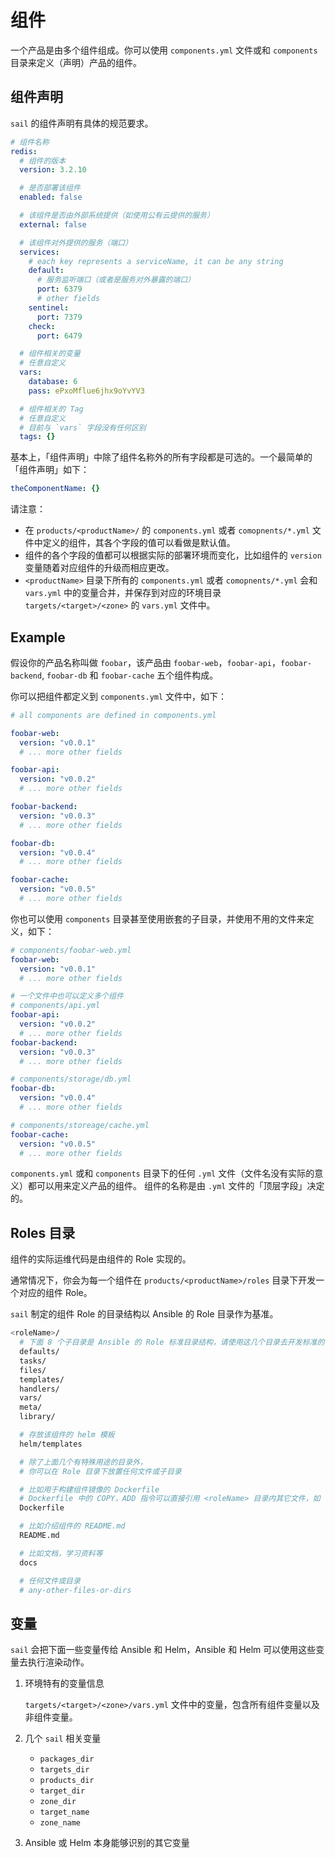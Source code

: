 # 组件

一个产品是由多个组件组成。你可以使用 `components.yml` 文件或和 `components` 目录来定义（声明）产品的组件。

## 组件声明

`sail` 的组件声明有具体的规范要求。

```yaml
# 组件名称
redis:
  # 组件的版本
  version: 3.2.10

  # 是否部署该组件
  enabled: false

  # 该组件是否由外部系统提供（如使用公有云提供的服务）
  external: false

  # 该组件对外提供的服务（端口）
  services:
    # each key represents a serviceName, it can be any string
    default:
      # 服务监听端口（或者是服务对外暴露的端口）
      port: 6379
      # other fields
    sentinel:
      port: 7379
    check:
      port: 6479

  # 组件相关的变量
  # 任意自定义
  vars:
    database: 6
    pass: ePxoMflue6jhx9oYvYV3

  # 组件相关的 Tag
  # 任意自定义
  # 目前与 `vars` 字段没有任何区别
  tags: {}

```

基本上，「组件声明」中除了组件名称外的所有字段都是可选的。一个最简单的「组件声明」如下：

```yaml
theComponentName: {}
```

请注意：

- 在 `products/<productName>/` 的 `components.yml` 或者 `comopnents/*.yml` 文件中定义的组件，其各个字段的值可以看做是默认值。
- 组件的各个字段的值都可以根据实际的部署环境而变化，比如组件的 `version` 变量随着对应组件的升级而相应更改。
- `<productName>` 目录下所有的 `components.yml` 或者 `comopnents/*.yml` 会和 `vars.yml` 中的变量合并，并保存到对应的环境目录 `targets/<target>/<zone>` 的 `vars.yml` 文件中。

## Example

假设你的产品名称叫做 `foobar`，该产品由 `foobar-web`，`foobar-api`，`foobar-backend`, `foobar-db` 和 `foobar-cache` 五个组件构成。

你可以把组件都定义到 `components.yml` 文件中，如下：

```yaml
# all components are defined in components.yml

foobar-web:
  version: "v0.0.1"
  # ... more other fields

foobar-api:
  version: "v0.0.2"
  # ... more other fields

foobar-backend:
  version: "v0.0.3"
  # ... more other fields

foobar-db:
  version: "v0.0.4"
  # ... more other fields

foobar-cache:
  version: "v0.0.5"
  # ... more other fields
```

你也可以使用 `components` 目录甚至使用嵌套的子目录，并使用不用的文件来定义，如下：

```yml
# components/foobar-web.yml
foobar-web:
  version: "v0.0.1"
  # ... more other fields

# 一个文件中也可以定义多个组件
# components/api.yml
foobar-api:
  version: "v0.0.2"
  # ... more other fields
foobar-backend:
  version: "v0.0.3"
  # ... more other fields

# components/storage/db.yml
foobar-db:
  version: "v0.0.4"
  # ... more other fields

# components/storeage/cache.yml
foobar-cache:
  version: "v0.0.5"
  # ... more other fields
```

`components.yml` 或和 `components` 目录下的任何 `.yml` 文件（文件名没有实际的意义）都可以用来定义产品的组件。
组件的名称是由 `.yml` 文件的「顶层字段」决定的。

## Roles 目录

组件的实际运维代码是由组件的 Role 实现的。

通常情况下，你会为每一个组件在 `products/<productName>/roles` 目录下开发一个对应的组件 Role。

`sail` 制定的组件 Role 的目录结构以 Ansible 的 Role 目录作为基准。

```bash
<roleName>/
  # 下面 8 个子目录是 Ansible 的 Role 标准目录结构，请使用这几个目录去开发标准的 Ansible Role
  defaults/
  tasks/
  files/
  templates/
  handlers/
  vars/
  meta/
  library/

  # 存放该组件的 helm 模板
  helm/templates

  # 除了上面几个有特殊用途的目录外，
  # 你可以在 Role 目录下放置任何文件或子目录

  # 比如用于构建组件镜像的 Dockerfile
  # Dockerfile 中的 COPY，ADD 指令可以直接引用 <roleName> 目录内其它文件，如 files/xxx，或者 templates/xxx
  Dockerfile

  # 比如介绍组件的 README.md
  README.md

  # 比如文档，学习资料等
  docs

  # 任何文件或目录
  # any-other-files-or-dirs
```

## 变量

`sail` 会把下面一些变量传给 Ansible 和 Helm，Ansible 和 Helm 可以使用这些变量去执行渲染动作。

1. 环境特有的变量信息

    `targets/<target>/<zone>/vars.yml` 文件中的变量，包含所有组件变量以及非组件变量。

2. 几个 `sail` 相关变量

    - `packages_dir`
    - `targets_dir`
    - `products_dir`
    - `target_dir`
    - `zone_dir`
    - `target_name`
    - `zone_name`

3. Ansible 或 Helm 本身能够识别的其它变量
